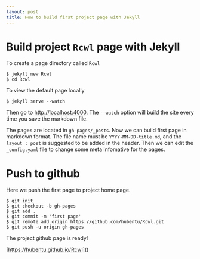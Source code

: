 ```yaml
---
layout: post
title: How to build first project page with Jekyll
---
```


# Build project `Rcwl` page with Jekyll

To create a page directory called `Rcwl`

```
$ jekyll new Rcwl
$ cd Rcwl
```

To view the default page locally

```
$ jekyll serve --watch
```

Then go to [http://localhost:4000](http://localhost:4000). The `--watch` option will build the site every time you save the markdown file.

The pages are located in `gh-pages/_posts`. Now we can build first page in markdown format. The file name must be `YYYY-MM-DD-title.md`, and the `layout : post` is suggested to be added in the header. Then we can edit the `_config.yaml` file to change some meta infomative for the pages.

# Push to github
Here we push the first page to project home page.

```
$ git init
$ git checkout -b gh-pages
$ git add .
$ git commit -m 'first page'
$ git remote add origin https://github.com/hubentu/Rcwl.git
$ git push -u origin gh-pages
```

The project github page is ready! 

[https://hubentu.github.io/Rcwl]()
